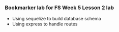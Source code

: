 ### Bookmarker lab for FS Week 5 Lesson 2 lab

- Using sequelize to build database schema
- Using express to handle routes